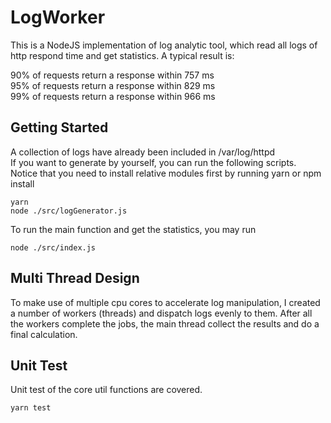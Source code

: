# LogWorker
This is a NodeJS implementation of log analytic tool, which read all logs of http respond time and get statistics. A typical result is:

90% of requests return a response within 757 ms        
95% of requests return a response within 829 ms        
99% of requests return a response within 966 ms    

## Getting Started
A collection of logs have already been included in /var/log/httpd   
If you want to generate by yourself, you can run the following scripts. Notice that you need to install relative modules first by running yarn or npm install
```
yarn
node ./src/logGenerator.js
```

To run the main function and get the statistics, you may run 
```
node ./src/index.js
```

## Multi Thread Design
To make use of multiple cpu cores to accelerate log manipulation, I created a number of workers (threads) and dispatch logs evenly to them. After all the workers complete the jobs, the main thread collect the results and do a final calculation.   


## Unit Test
Unit test of the core util functions are covered.
```
yarn test
```